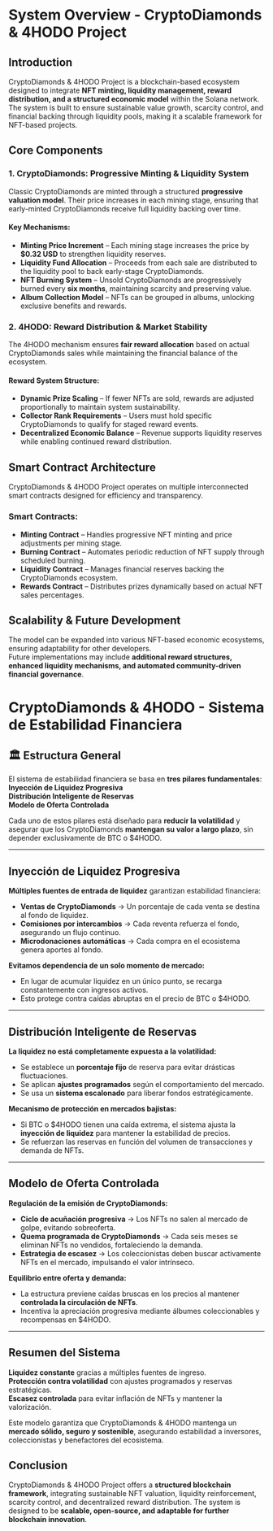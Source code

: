 # System Overview - CryptoDiamonds & 4HODO Project  

## Introduction  
CryptoDiamonds & 4HODO Project is a blockchain-based ecosystem designed to integrate **NFT minting, liquidity management, reward distribution, and a structured economic model** within the Solana network. The system is built to ensure sustainable value growth, scarcity control, and financial backing through liquidity pools, making it a scalable framework for NFT-based projects.  

## Core Components  

### 1. **CryptoDiamonds: Progressive Minting & Liquidity System**  
Classic CryptoDiamonds are minted through a structured **progressive valuation model**. Their price increases in each mining stage, ensuring that early-minted CryptoDiamonds receive full liquidity backing over time.  

#### Key Mechanisms:  
- **Minting Price Increment** – Each mining stage increases the price by **$0.32 USD** to strengthen liquidity reserves.  
- **Liquidity Fund Allocation** – Proceeds from each sale are distributed to the liquidity pool to back early-stage CryptoDiamonds.  
- **NFT Burning System** – Unsold CryptoDiamonds are progressively burned every **six months**, maintaining scarcity and preserving value.  
- **Album Collection Model** – NFTs can be grouped in albums, unlocking exclusive benefits and rewards.  

### 2. **4HODO: Reward Distribution & Market Stability**  
The 4HODO mechanism ensures **fair reward allocation** based on actual CryptoDiamonds sales while maintaining the financial balance of the ecosystem.  

#### Reward System Structure:  
- **Dynamic Prize Scaling** – If fewer NFTs are sold, rewards are adjusted proportionally to maintain system sustainability.  
- **Collector Rank Requirements** – Users must hold specific CryptoDiamonds to qualify for staged reward events.  
- **Decentralized Economic Balance** – Revenue supports liquidity reserves while enabling continued reward distribution.  

## Smart Contract Architecture  
CryptoDiamonds & 4HODO Project operates on multiple interconnected smart contracts designed for efficiency and transparency.  

### Smart Contracts:  
- **Minting Contract** – Handles progressive NFT minting and price adjustments per mining stage.  
- **Burning Contract** – Automates periodic reduction of NFT supply through scheduled burning.  
- **Liquidity Contract** – Manages financial reserves backing the CryptoDiamonds ecosystem.  
- **Rewards Contract** – Distributes prizes dynamically based on actual NFT sales percentages.  

## Scalability & Future Development  
The model can be expanded into various NFT-based economic ecosystems, ensuring adaptability for other developers.  
Future implementations may include **additional reward structures, enhanced liquidity mechanisms, and automated community-driven financial governance**.  
# CryptoDiamonds & 4HODO - Sistema de Estabilidad Financiera  

## 🏛️ Estructura General  
El sistema de estabilidad financiera se basa en **tres pilares fundamentales**:  
**Inyección de Liquidez Progresiva**  
**Distribución Inteligente de Reservas**  
**Modelo de Oferta Controlada**  

Cada uno de estos pilares está diseñado para **reducir la volatilidad** y asegurar que los CryptoDiamonds **mantengan su valor a largo plazo**, sin depender exclusivamente de BTC o $4HODO.  

---

## Inyección de Liquidez Progresiva  
**Múltiples fuentes de entrada de liquidez** garantizan estabilidad financiera:  
- **Ventas de CryptoDiamonds** → Un porcentaje de cada venta se destina al fondo de liquidez.  
- **Comisiones por intercambios** → Cada reventa refuerza el fondo, asegurando un flujo continuo.  
- **Microdonaciones automáticas** → Cada compra en el ecosistema genera aportes al fondo.  

**Evitamos dependencia de un solo momento de mercado:**  
- En lugar de acumular liquidez en un único punto, se recarga constantemente con ingresos activos.  
- Esto protege contra caídas abruptas en el precio de BTC o $4HODO.  

---

## Distribución Inteligente de Reservas  
**La liquidez no está completamente expuesta a la volatilidad:**  
- Se establece un **porcentaje fijo** de reserva para evitar drásticas fluctuaciones.  
- Se aplican **ajustes programados** según el comportamiento del mercado.  
- Se usa un **sistema escalonado** para liberar fondos estratégicamente.  

**Mecanismo de protección en mercados bajistas:**  
- Si BTC o $4HODO tienen una caída extrema, el sistema ajusta la **inyección de liquidez** para mantener la estabilidad de precios.  
- Se refuerzan las reservas en función del volumen de transacciones y demanda de NFTs.  

---

## Modelo de Oferta Controlada  
**Regulación de la emisión de CryptoDiamonds:**  
- **Ciclo de acuñación progresiva** → Los NFTs no salen al mercado de golpe, evitando sobreoferta.  
- **Quema programada de CryptoDiamonds** → Cada seis meses se eliminan NFTs no vendidos, fortaleciendo la demanda.  
- **Estrategia de escasez** → Los coleccionistas deben buscar activamente NFTs en el mercado, impulsando el valor intrínseco.  

**Equilibrio entre oferta y demanda:**  
- La estructura previene caídas bruscas en los precios al mantener **controlada la circulación de NFTs**.  
- Incentiva la apreciación progresiva mediante álbumes coleccionables y recompensas en $4HODO.  

---

## **Resumen del Sistema**  
**Liquidez constante** gracias a múltiples fuentes de ingreso.  
**Protección contra volatilidad** con ajustes programados y reservas estratégicas.  
**Escasez controlada** para evitar inflación de NFTs y mantener la valorización.  

Este modelo garantiza que CryptoDiamonds & 4HODO mantenga un **mercado sólido, seguro y sostenible**, asegurando estabilidad a inversores, coleccionistas y benefactores del ecosistema.  

## Conclusion  
CryptoDiamonds & 4HODO Project offers a **structured blockchain framework**, integrating sustainable NFT valuation, liquidity reinforcement, scarcity control, and decentralized reward distribution. The system is designed to be **scalable, open-source, and adaptable for further blockchain innovation**.  
